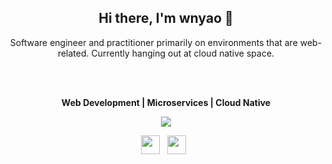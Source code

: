 <div align="center">
   <h2>Hi there, I'm wnyao 👋</h2>
</div>

<div align="center">
  <p>
    Software engineer and practitioner primarily on environments that are web-related. Currently hanging out at cloud native space. 
  </p>
</div>

<br/>
<br/>
 
<p align="center">
  <b> Web Development | Microservices | Cloud Native </b>
</p>

<p align="center" >
  <a href="https://github.com/anuraghazra/github-readme-stats"> 
    <img  src="https://github-readme-stats.vercel.app/api?username=wnyao&&show_icons=true&theme=radical"/>
  </a>
</p>

<p align="center">
  <a href="https://www.linkedin.com/in/wenyaok/"><img height="30" src="https://www.sc-cg.org/wp-content/uploads/2018/09/LinkedIn_Icon.png"></a>&nbsp;&nbsp;
   <a href="https://twitter.com/wnyao"><img height="30" src="https://www.glazingsummit.co.uk/wp-content/uploads/2019/09/app-icons-twitter.png"></a>&nbsp;&nbsp;
</p>

<br />
